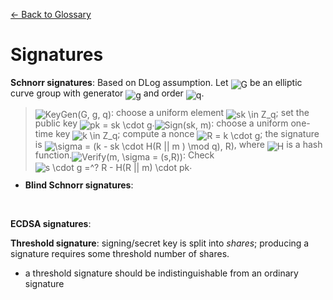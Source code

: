 [← Back to Glossary](../glossary.md)

# Signatures

**Schnorr signatures**: Based on DLog assumption. Let <img alt="G" src="https://render.githubusercontent.com/render/math?math=G" style="transform: translateY(20%);" /> be an elliptic curve group with generator <img alt="g" src="https://render.githubusercontent.com/render/math?math=g" style="transform: translateY(20%);" /> and order <img alt="q" src="https://render.githubusercontent.com/render/math?math=q" style="transform: translateY(20%);" />.

> <img alt="KeyGen(G, g, q)" src="https://render.githubusercontent.com/render/math?math=KeyGen%28G%2C%20g%2C%20q%29" style="transform: translateY(20%);" />: choose a uniform element <img alt="sk \in Z_q" src="https://render.githubusercontent.com/render/math?math=sk%20%5Cin%20Z_q" style="transform: translateY(20%);" />; set the public key <img alt="pk = sk \cdot g" src="https://render.githubusercontent.com/render/math?math=pk%20%3D%20sk%20%5Ccdot%20g" style="transform: translateY(20%);" />.<img alt="Sign(sk, m)" src="https://render.githubusercontent.com/render/math?math=Sign%28sk%2C%20m%29" style="transform: translateY(20%);" />: choose a uniform one-time key <img alt="k \in Z_q" src="https://render.githubusercontent.com/render/math?math=k%20%5Cin%20Z_q" style="transform: translateY(20%);" />; compute a nonce <img alt="R = k \cdot g" src="https://render.githubusercontent.com/render/math?math=R%20%3D%20k%20%5Ccdot%20g" style="transform: translateY(20%);" />; the signature is <img alt="\sigma = (k - sk \cdot H(R || m ) \mod q), R)" src="https://render.githubusercontent.com/render/math?math=%5Csigma%20%3D%20%28k%20-%20sk%20%5Ccdot%20H%28R%20%7C%7C%20m%20%29%20%5Cmod%20q%29%2C%20R%29" style="transform: translateY(20%);" />, where <img alt="H" src="https://render.githubusercontent.com/render/math?math=H" style="transform: translateY(20%);" /> is a hash function.<img alt="Verify(m, \sigma = (s,R))" src="https://render.githubusercontent.com/render/math?math=Verify%28m%2C%20%5Csigma%20%3D%20%28s%2CR%29%29" style="transform: translateY(20%);" />: Check <img alt="s \cdot g =^? R - H(R || m) \cdot pk" src="https://render.githubusercontent.com/render/math?math=s%20%5Ccdot%20g%20%3D%5E%3F%20R%20-%20H%28R%20%7C%7C%20m%29%20%5Ccdot%20pk" style="transform: translateY(20%);" />.
* **Blind Schnorr signatures**:
<br/>

**ECDSA signatures**:

**Threshold signature**: signing/secret key is split into _shares_; producing a signature requires some threshold number of shares.
* a threshold signature should be indistinguishable from an ordinary signature

